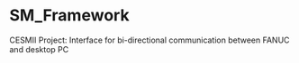 # SM_Framework
CESMII Project: Interface for bi-directional communication between FANUC and desktop PC
